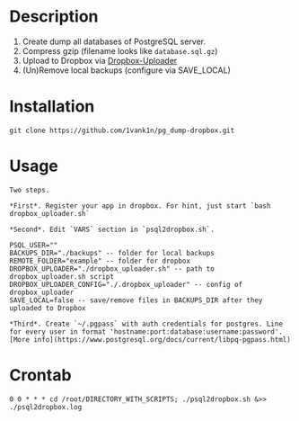 # Description

1. Create dump all databases of PostgreSQL server.
2. Compress gzip (filename looks like `database.sql.gz`)
2. Upload to Dropbox via [Dropbox-Uploader](https://github.com/andreafabrizi/Dropbox-Uploader)
4. (Un)Remove local backups (configure via SAVE_LOCAL)

# Installation

    git clone https://github.com/1vank1n/pg_dump-dropbox.git

# Usage

    Two steps.

    *First*. Register your app in dropbox. For hint, just start `bash dropbox_uploader.sh`

    *Second*. Edit `VARS` section in `psql2dropbox.sh`.

    PSQL_USER=""
    BACKUPS_DIR="./backups" -- folder for local backups
    REMOTE_FOLDER="example" -- folder for dropbox
    DROPBOX_UPLOADER="./dropbox_uploader.sh" -- path to dropbox_uploader.sh script
    DROPBOX_UPLOADER_CONFIG="./.dropbox_uploader" -- config of dropbox_uploader
    SAVE_LOCAL=false -- save/remove files in BACKUPS_DIR after they uploaded to Dropbox

    *Third*. Create `~/.pgpass` with auth credentials for postgres. Line for every user in format 'hostname:port:database:username:password'. [More info](https://www.postgresql.org/docs/current/libpq-pgpass.html)

# Crontab

    0 0 * * * cd /root/DIRECTORY_WITH_SCRIPTS; ./psql2dropbox.sh &>> ./psql2dropbox.log
